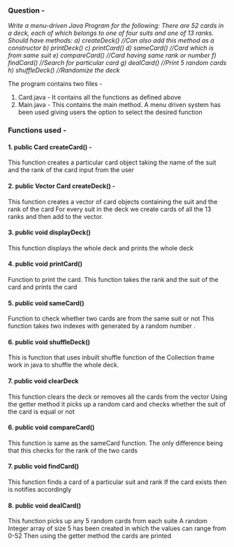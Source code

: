 ### Question - 
*Write a menu-driven Java Program for the following: There are 52 cards in
a deck, each of which belongs to one of four suits and one of 13 ranks.
Should have methods:
 a) createDeck() //Can also add this  method as a constructor
 b) printDeck()
 c) printCard()
 d) sameCard() //Card which is from same suit
 e) compareCard() //Card having same rank or number
 f) findCard() //Search for particular card
 g) dealCard() //Print 5 random cards
 h) shuffleDeck() //Randomize the deck*
 
 The program contains two files -
 1. Card.java - It contains all the functions as defined above
 2. Main.java - This contains the main method. A menu driven system has been used giving users the option to select the desired function

### Functions used - 

#### 1. public Card createCard() - 
This function creates a particular card object taking the name of the suit and the rank of the card input from the user

#### 2. public Vector Card createDeck() - 
This function creates a vector of  card objects containing the suit and the rank of the card 
For every suit in the deck we create cards of all the 13 ranks and then add to the vector.

#### 3. public void displayDeck()
This function displays the whole deck and prints the whole deck

#### 4. public void printCard()
Function to print the card. This function takes the rank and the suit of the card and prints the card

#### 5. public void sameCard()
Function to check whether two cards are from the same suit or not
This function takes two indexes with generated by a random number .

#### 6. public void shuffleDeck()
This is function that uses inbuilt shuffle function of the Collection frame work in java to shuffle the
whole deck.

#### 7. public void clearDeck
This function clears the deck or removes all the cards from the vector
Using the getter method it picks up a random card and checks whether the suit of the card is equal or not

#### 6. public void compareCard()
This function is same as the sameCard function.
The only difference being that this checks for the rank of the two cards

#### 7.  public void findCard()
This function finds a card of a particular suit and rank
If the card exists then is notifies accordingly

#### 8. public void dealCard()
This function picks up any 5 random cards from each suite
A random Integer array of size 5 has been created in which the values can range from 0-52
Then using the getter method the cards are printed

